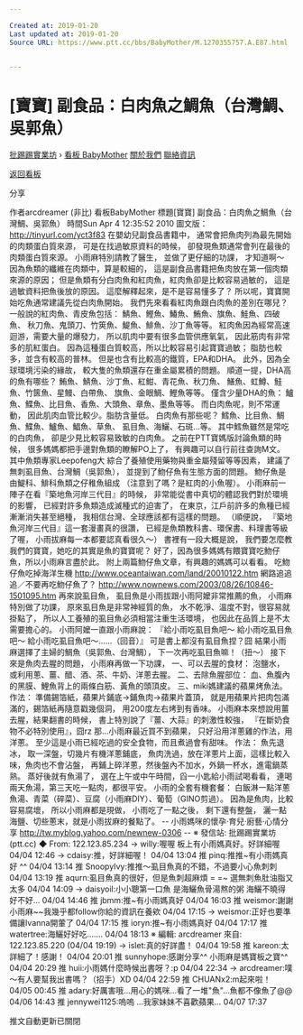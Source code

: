 ```yaml
---

Created at: 2019-01-20
Last updated at: 2019-01-20
Source URL: https://www.ptt.cc/bbs/BabyMother/M.1270355757.A.E87.html


---
```


# [寶寶] 副食品：白肉魚之鯛魚（台灣鯛、吳郭魚）


[批踢踢實業坊](https://www.ptt.cc/bbs/) › [看板 BabyMother](https://www.ptt.cc/bbs/BabyMother/index.html) [關於我們](https://www.ptt.cc/about.html) [聯絡資訊](https://www.ptt.cc/contact.html)

[返回看板](https://www.ptt.cc/bbs/BabyMother/index.html)

分享

作者arcdreamer (非比)
看板BabyMother
標題\[寶寶\] 副食品：白肉魚之鯛魚（台灣鯛、吳郭魚）
時間Sun Apr 4 12:35:52 2010
圖文版：<http://tinyurl.com/yct3f83> 在嬰幼兒副食品書籍中， 通常會把魚肉列為最先開始的肉類蛋白質來源， 可是在找過敏原資料的時候， 卻發現魚類通常會列在最後的肉類蛋白質來源。 小雨麻特別請教了醫生， 並做了更仔細的功課， 才知道啊～ 因為魚類的纖維在肉類中，算是較細的， 這是副食品書籍把魚肉放在第一個肉類來源的原因； 但是魚類有分白肉魚和紅肉魚，紅肉魚卻是比較容易過敏的， 這是過敏資料把魚後放的原因。 這麼解釋起來，是不是容易懂多了？ 所以呢，寶寶開始吃魚通常建議先從白肉魚開始。 我們先來看看紅肉魚跟白肉魚的差別在哪兒？ 一般說的紅肉魚、青皮魚包括： 鯖魚、鰹魚、鰆魚、鮪魚、旗魚、鮭魚、四破魚、 秋刀魚、鬼頭刀、竹筴魚、鯷魚、鯡魚、沙丁魚等等。 紅肉魚因為經常高速迴游，需要大量的爆發力， 所以肌肉中要有很多血管供應氧氣， 因此筋肉有非常多的肌紅蛋白。 因為這種蛋白質較高，所以比較容易引起寶寶過敏； 脂肪也較多，並含有較高的普林。 但是也含有比較高的鐵質，EPA和DHA。 此外，因為全球環境污染的緣故， 較大隻的魚類還存在重金屬累積的問題。 順道一提，DHA高的魚有哪些？ 鮪魚、鯖魚、沙丁魚、紅魽、青花魚、秋刀魚、 鱔魚、虹鱒、鮭魚、竹篋魚、星鰻、白帶魚、 旗魚、金眼鯛、鰹魚等等。 僅含少量DHA的魚： 鱸魚、鰈魚、比目魚、香魚、大頭魚、章魚、墨魚等等。 而白肉魚呢，則不常運動， 因此肌肉血管比較少。脂肪含量低。 白肉魚有那些呢？ 鱈魚、比目魚、鯛魚、鰈魚、鱸魚、鯧魚、草魚、 虱目魚、海鱺、石斑...等。 其中鱈魚雖然是常吃的白肉魚， 卻是少見比較容易致敏的白肉魚。 之前在PTT寶媽版討論魚類的時候， 很多媽媽都把手邊對魚類的瞭解PO上了， 有興趣可以自行前往查詢M文。 其中魚類專家Leepofeng大 綜合了養殖使用藥物與重金屬殘留等等因素， 建議了無刺虱目魚、台灣鯛（吳郭魚）， 並提到了魩仔魚有生態方面的問題。 魩仔魚是由鯷科、鯡科魚類之仔稚魚組成 （注意到了嗎？是紅肉的小魚喔）。 小雨麻前一陣子在看『築地魚河岸三代目』的時候， 非常能從書中真切的體認我們對於環境的影響， 已經對許多魚類造成滅種式的迫害了， 在東京，江戶前許多的魚種已經漸漸消失甚至絕種， 我相信台灣、全球應該都有這樣的問題。 （順便說， 『築地魚河岸三代目』這一套漫畫真的很讚， 已經是魚類教科書、環保書、料理書等級了喔， 小雨拔麻每一本都要認真看很久～） 書裡有一段大概是說， 我們要怎麼教我們的寶寶，她吃的其實是魚的寶寶呢？ 好了，因為很多媽媽有餵寶寶吃魩仔魚，所以小雨麻言盡於此。 附上兩篇魩仔魚文章，有興趣的媽媽可以看看。 吃魩仔魚吃掉海洋生機 <http://www.oceantaiwan.com/land/20010122.htm> 網路追追追／不要再吃魩仔魚了？ <http://www.nownews.com/2003/08/26/10846-1501095.htm> 再來說虱目魚， 虱目魚是小雨拔跟小雨阿嬤非常推薦的魚， 小雨麻特別做了功課， 原來虱目魚是非常神經質的魚， 水不乾淨、溫度不對，很容易就掛點了， 所以人工養殖的虱目魚必須相當注重生活環境， 也因此在品質上是不太需要擔心的。 小雨阿嬤一直跟小雨麻說： 『給小雨吃虱目魚吧～ 給小雨吃虱目魚吧～ 給小雨吃虱目魚吧～......（回音）』 可是書上都沒有虱目魚捏？囧 結果小雨麻選擇了主婦的鯛魚（吳郭魚、台灣鯛）， 下一次再吃虱目魚嘛！（扭～） 接下來是魚肉去腥的問題， 小雨麻再做一下功課， 一、可以去腥的食材： 泡鹽水， 或利用蔥、薑、醋、酒、茶、牛奶、洋蔥去腥。 二、去除魚腥部位： 血、魚腹內的黑膜、鯉魚背上的兩條白筋、黃魚的頭頂皮。 三、miki媽建議的蘋果烤魚法。 作法： 準備錫箔紙，蘋果片鋪底→鋪魚肉→蘋果片蓋頂， 就是用蘋果片把肉包滿滿的，錫箔紙再隨意戳幾個洞， 用200度左右烤到有香味。 小雨麻本來想說用薑去腥，結果翻書的時候， 書上特別說了『薑、大蒜』的刺激性較強， 『在斷奶食物不必特別使用』，囧rz 那...小雨麻最近買不到蘋果， 只好沿用洋蔥雞的作法，用洋蔥。 至少這是小雨已經吃過的安全食物，而且煮過會有甜味。 作法： 魚先退冰， 取一深盤，切幾片有機洋蔥鋪底， 魚肉洗過，放在洋蔥片上面，這樣比較入味，魚肉也不會沾盤， 再鋪上碎洋蔥，然後盤內不加水，外鍋一杯水，進電鍋蒸熟。 蒸好後就有魚湯了， 選在上午或中午時間，舀一小匙給小雨試喝看看， 連喝兩天魚湯，第三天吃一點肉，都很平安。 小雨的全套有機套餐： 白飯淋一點洋蔥魚湯、青菜（碎菜）、豆腐（小雨麻DIY）、葡萄（GINO剪過）。 因為是魚肉，比較容易腐壞， 所以小雨麻都是現做， 小雨吃了一點之後， 剩下還有整盤， 灑一點海鹽、切些蔥末，就是小雨拔麻的餐點了。 -- 小雨媽咪的懷孕‧育兒‧廚藝‧心情分享 <http://tw.myblog.yahoo.com/newnew-0306> -- ※ 發信站: 批踢踢實業坊(ptt.cc) ◆ From: 122.123.85.234
→ willy:喔喔 板上有小雨媽真好。好詳細喔 04/04 12:46
→ cdaisy:推，好詳細喔！ 04/04 13:04
推 pinq:推推~有小雨媽真好 ^^ 04/04 13:14
推 SnoopyIvy:推推～虱目魚真的不錯，不過要小心魚刺刺 04/04 13:19
推 aqurn:虱目魚真的很好，但是魚刺超麻煩 = =~ 選無刺魚肚油脂又太多 04/04 14:09
→ daisyoil:小小聰第一口魚 是海鱺魚骨湯熬的粥 海鱺不曉得好不好... 04/04 14:46
推 jbmm:推~有小雨媽真好 04/04 16:03
推 weismor:謝謝小雨麻~~我幾乎都follow你給的資訊在養欸 04/04 17:15
→ weismor:正好也要準備讓Ivanna開葷了 04/04 17:15
推 ioryn:推~有小雨媽真好 04/04 17:17
推 watertree:海鱺好好吃....... 04/04 18:13
※ 編輯: arcdreamer 來自: 122.123.85.220 (04/04 19:19)
→ islet:真的好詳盡！ 04/04 19:58
推 kareon:太詳細了！感謝！ 04/04 20:01
推 sunnyhope:感謝分享^^ 小雨麻是媽寶板之寶^^ 04/04 20:29
推 huii:小雨媽什麼時候出書呀？:p 04/04 22:34
→ arcdreamer:噗～有人要幫我出書嗎？（招手）XD 04/04 22:59
推 CHUANx2:m起來啦！ 04/05 00:45
推 adary:好厲害哦...用心的媽咪...看了一堆"魚"...魚都不像魚了@@ 04/06 14:43
推 jennywei1125:嗚嗚 ...我家妹妹不喜歡蘋果... 04/07 17:37

推文自動更新已關閉

